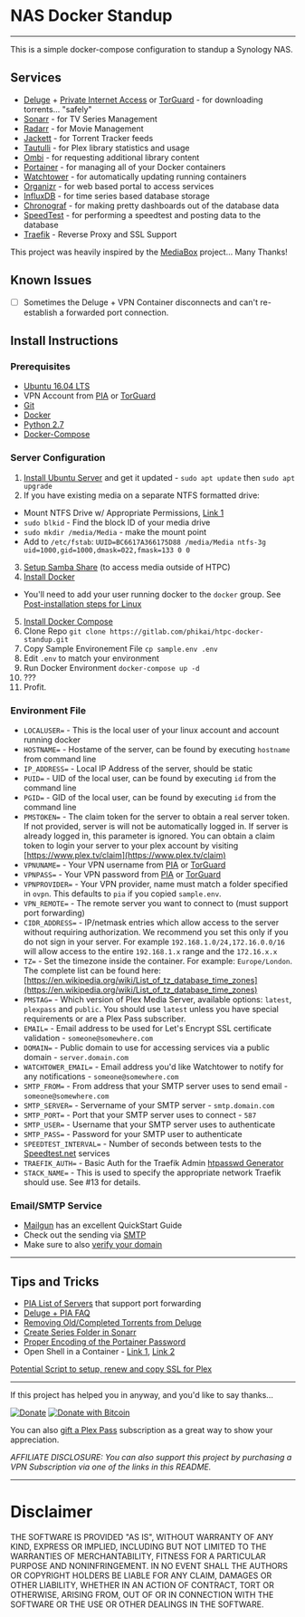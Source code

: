 # NAS Docker Standup

---
This is a simple docker-compose configuration to standup a Synology NAS.

## Services

- [Deluge](https://deluge-torrent.org/) + [Private Internet Access](https://www.privateinternetaccess.com/pages/buy-vpn/toz) or [TorGuard](https://torguard.net/aff.php?aff=4350) - for downloading torrents... "safely"
- [Sonarr](https://sonarr.tv/) - for TV Series Management
- [Radarr](https://radarr.video/) - for Movie Management
- [Jackett](https://github.com/Jackett/Jackett) - for Torrent Tracker feeds
- [Tautulli](http://tautulli.com/) - for Plex library statistics and usage
- [Ombi](https://ombi.io/) - for requesting additional library content
- [Portainer](https://portainer.io/) - for managing all of your Docker containers
- [Watchtower](https://github.com/v2tec/watchtower) - for automatically updating running containers
- [Organizr](https://github.com/causefx/Organizr) - for web based portal to access services
- [InfluxDB](https://www.influxdata.com/) - for time series based database storage
- [Chronograf](https://www.influxdata.com/time-series-platform/chronograf/) - for making pretty dashboards out of the database data
- [SpeedTest](https://github.com/sivel/speedtest-cli/) - for performing a speedtest and posting data to the database
- [Traefik](hhttps://traefik.io/) - Reverse Proxy and SSL Support

This project was heavily inspired by the [MediaBox](https://github.com/tom472/mediabox) project... Many Thanks!

## Known Issues
- [ ] Sometimes the Deluge + VPN Container disconnects and can't re-establish a forwarded port connection. 


## Install Instructions

### Prerequisites
- [Ubuntu 16.04 LTS](https://www.ubuntu.com/)
- VPN Account from [PIA](https://www.privateinternetaccess.com/pages/buy-vpn/toz) or [TorGuard](https://torguard.net/aff.php?aff=4350)
- [Git](https://git-scm.com/)
- [Docker](https://www.docker.com/)
- [Python 2.7](https://www.python.org/)
- [Docker-Compose](https://docs.docker.com/compose/)

### Server Configuration
1. [Install Ubuntu Server](https://tutorials.ubuntu.com/tutorial/tutorial-install-ubuntu-server) and get it updated - `sudo apt update` then `sudo apt upgrade`
2. If you have existing media on a separate NTFS formatted drive:
 - Mount NTFS Drive w/ Appropriate Permissions, [Link 1](https://askubuntu.com/questions/113733/how-do-i-correctly-mount-a-ntfs-partition-in-etc-fstab#comment684545_113746)
 - `sudo blkid` - Find the block ID of your media drive
 - `sudo mkdir /media/Media` - make the mount point
 - Add to `/etc/fstab`: `UUID=BC6617A366175D88 /media/Media ntfs-3g uid=1000,gid=1000,dmask=022,fmask=133 0 0`
3. [Setup Samba Share](https://help.ubuntu.com/community/How%20to%20Create%20a%20Network%20Share%20Via%20Samba%20Via%20CLI%20%28Command-line%20interface/Linux%20Terminal%29%20-%20Uncomplicated%2C%20Simple%20and%20Brief%20Way%21) (to access media outside of HTPC)
4. [Install Docker](https://docs.docker.com/install/linux/docker-ce/ubuntu/#install-using-the-repository)
 - You'll need to add your user running docker to the `docker` group. See [Post-installation steps for Linux](https://docs.docker.com/install/linux/linux-postinstall/)
5. [Install Docker Compose](https://docs.docker.com/compose/install/#install-compose)
6. Clone Repo `git clone https://gitlab.com/phikai/htpc-docker-standup.git`
7. Copy Sample Environement File `cp sample.env .env`
8. Edit `.env` to match your environment
9. Run Docker Environment `docker-compose up -d`
10. ???
11. Profit.

### Environment File
- `LOCALUSER=` - This is the local user of your linux account and account running docker
- `HOSTNAME=` - Hostame of the server, can be found by executing `hostname` from command line
- `IP_ADDRESS=` - Local IP Address of the server, should be static
- `PUID=` - UID of the local user, can be found by executing `id` from the command line
- `PGID=` - GID of the local user, can be found by executing `id` from the command line
- `PMSTOKEN=` - The claim token for the server to obtain a real server token. If not provided, server is will not be automatically logged in. If server is already logged in, this parameter is ignored. You can obtain a claim token to login your server to your plex account by visiting [https://www.plex.tv/claim](https://www.plex.tv/claim)
- `VPNUNAME=` - Your VPN username from [PIA](https://www.privateinternetaccess.com/pages/buy-vpn/toz) or [TorGuard](https://torguard.net/aff.php?aff=4350)
- `VPNPASS=` - Your VPN password from [PIA](https://www.privateinternetaccess.com/pages/buy-vpn/toz) or [TorGuard](https://torguard.net/aff.php?aff=4350)
- `VPNPROVIDER=` - Your VPN provider, name must match a folder specified in `ovpn`. This defaults to `pia` if you copied `sample.env`.
- `VPN_REMOTE=` - The remote server you want to connect to (must support port forwarding)
- `CIDR_ADDRESS=` - IP/netmask entries which allow access to the server without requiring authorization. We recommend you set this only if you do not sign in your server. For example `192.168.1.0/24,172.16.0.0/16` will allow access to the entire `192.168.1.x` range and the `172.16.x.x`
- `TZ=` - Set the timezone inside the container. For example: `Europe/London`. The complete list can be found here: [https://en.wikipedia.org/wiki/List_of_tz_database_time_zones](https://en.wikipedia.org/wiki/List_of_tz_database_time_zones)
- `PMSTAG=` - Which version of Plex Media Server, available options: `latest`, `plexpass` and `public`. You should use `latest` unless you have special requirements or are a Plex Pass subscriber.
- `EMAIL=` - Email address to be used for Let's Encrypt SSL certificate validation - `someone@somewhere.com`
- `DOMAIN=` - Public domain to use for accessing services via a public domain - `server.domain.com`
- `WATCHTOWER_EMAIL=` - Email address you'd like Watchtower to notify for any notifications - `someone@somewhere.com`
- `SMTP_FROM=` - From address that your SMTP server uses to send email - `someone@somewhere.com`
- `SMTP_SERVER=` - Servername of your SMTP server - `smtp.domain.com`
- `SMTP_PORT=` - Port that your SMTP server uses to connect - `587`
- `SMTP_USER=` - Username that your SMTP server uses to authenticate
- `SMTP_PASS=` - Password for your SMTP user to authenticate
- `SPEEDTEST_INTERVAL=` - Number of seconds between tests to the [Speedtest.net](http://www.speedtest.net/) services
- `TRAEFIK_AUTH=` - Basic Auth for the Traefik Admin [htpasswd Generator](http://www.htaccesstools.com/htpasswd-generator/)
- `STACK_NAME=` - This is used to specify the appropriate network Traefik should use. See #13 for details.

### Email/SMTP Service
- [Mailgun](https://documentation.mailgun.com/en/latest/quickstart.html) has an excellent QuickStart Guide
- Check out the sending via [SMTP](https://documentation.mailgun.com/en/latest/quickstart-sending.html#send-via-api)
- Make sure to also [verify your domain](https://documentation.mailgun.com/en/latest/quickstart-sending.html#verify-your-domain)

---

## Tips and Tricks

- [PIA List of Servers](https://helpdesk.privateinternetaccess.com/hc/en-us/articles/219460187-How-do-I-enable-port-forwarding-on-my-VPN-) that support port forwarding
- [Deluge + PIA FAQ](https://lime-technology.com/forums/topic/44108-support-binhex-general/?tab=comments#comment-433613)
- [Removing Old/Completed Torrents from Deluge](https://www.cuttingcords.com/home/2015/2/4/auto-deleting-finished-torrents-from-deluge)
- [Create Series Folder in Sonarr](https://forums.sonarr.tv/t/adding-new-series-path-issues/2751/2)
- [Proper Encoding of the Portainer Password](https://github.com/portainer/portainer/issues/1506)
- Open Shell in a Container - [Link 1](http://phase2.github.io/devtools/common-tasks/ssh-into-a-container/), [Link 2](https://stackoverflow.com/a/30173220)

[Potential Script to setup, renew and copy SSL for Plex](https://www.npcglib.org/~stathis/blog/2017/05/13/plex-media-server-over-https-with-letsencrypt-certificates/)

---

If this project has helped you in anyway, and you'd like to say thanks...

[![Donate](https://img.shields.io/badge/Donate-SquareCash-brightgreen.svg)](https://cash.me/$phikai)
[![Donate with Bitcoin](https://en.cryptobadges.io/badge/micro/15JCkpHhjjVmWYaTBc2fJn4tcKHEd194gY)](https://en.cryptobadges.io/donate/15JCkpHhjjVmWYaTBc2fJn4tcKHEd194gY)

You can also [gift a Plex Pass](https://www.plex.tv/plex-pass/gift/) subscription as a great way to show your appreciation.

_AFFILIATE DISCLOSURE: You can also support this project by purchasing a VPN Subscription via one of the links in this README._

---

# Disclaimer

THE SOFTWARE IS PROVIDED "AS IS", WITHOUT WARRANTY OF ANY KIND, EXPRESS OR
IMPLIED, INCLUDING BUT NOT LIMITED TO THE WARRANTIES OF MERCHANTABILITY,
FITNESS FOR A PARTICULAR PURPOSE AND NONINFRINGEMENT. IN NO EVENT SHALL THE
AUTHORS OR COPYRIGHT HOLDERS BE LIABLE FOR ANY CLAIM, DAMAGES OR OTHER
LIABILITY, WHETHER IN AN ACTION OF CONTRACT, TORT OR OTHERWISE, ARISING FROM,
OUT OF OR IN CONNECTION WITH THE SOFTWARE OR THE USE OR OTHER DEALINGS IN THE
SOFTWARE.

